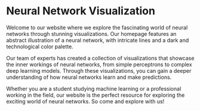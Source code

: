 <!--font:Montserrat-->

# Neural Network Visualization

Welcome to our website where we explore the fascinating world of neural networks through stunning visualizations. Our homepage features an abstract illustration of a neural network, with intricate lines and a dark and technological color palette.

Our team of experts has created a collection of visualizations that showcase the inner workings of neural networks, from simple perceptrons to complex deep learning models. Through these visualizations, you can gain a deeper understanding of how neural networks learn and make predictions.

Whether you are a student studying machine learning or a professional working in the field, our website is the perfect resource for exploring the exciting world of neural networks. So come and explore with us!

<!--

Write me markdown content of website with wallpaper:

"An abstract illustration of a neural network, with intricate lines and a dark and technological color palette."

The header of the page should not be copy of the text but rather a real content of the website which is using this wallpaper.


---


# Neural Network Visualization

Welcome to our website where we explore the fascinating world of neural networks through stunning visualizations. Our homepage features an abstract illustration of a neural network, with intricate lines and a dark and technological color palette.

Our team of experts has created a collection of visualizations that showcase the inner workings of neural networks, from simple perceptrons to complex deep learning models. Through these visualizations, you can gain a deeper understanding of how neural networks learn and make predictions.

Whether you are a student studying machine learning or a professional working in the field, our website is the perfect resource for exploring the exciting world of neural networks. So come and explore with us!


---


Write me a Google font which is best fitting for the website.

Pick from the list:
- Poppins
- Lobster
- Lato
- Futura
- Great Vibes
- Barlow Condensed
- Exo 2
- Orbitron
- Dancing Script
- Montserrat
- Raleway
- Inter
- Roboto
- Playfair Display
- Open Sans
- Alegreya
- IBM Plex Sans


Write just the font name nothing else.


---


Montserrat

-->
